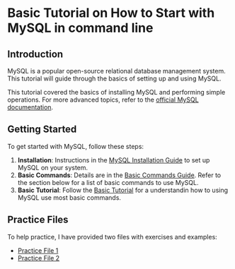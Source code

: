 # Basic Tutorial on How to Start with MySQL in command line

## Introduction
MySQL is a popular open-source relational database management system. This tutorial will guide  through the basics of setting up and using MySQL.

This tutorial covered the basics of installing MySQL and performing simple operations. For more advanced topics, refer to the [official MySQL documentation](https://dev.mysql.com/doc/).

## Getting Started

To get started with MySQL, follow these steps:

1. **Installation**: Instructions in the [MySQL Installation Guide](./Installation.md) to set up MySQL on your system.
2. **Basic Commands**: Details are in the [Basic Commands Guide](./Basic_commands.md). Refer to the section below for a list of basic commands to use MySQL.
3. **Basic Tutorial**: Follow the [Basic Tutorial](./Basic_tutorial_to_SQL.md) for a understandin how to using MySQL use most basic commands.

## Practice Files

To help practice, I have provided two files with exercises and examples:

- [Practice File 1](./Practice_BASIC.md)
- [Practice File 2](./Practice2_Proteins.md)
